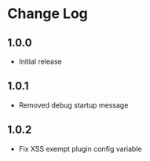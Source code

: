 # Change Log

## 1.0.0

- Initial release

## 1.0.1

- Removed debug startup message

## 1.0.2

- Fix XSS exempt plugin config variable
